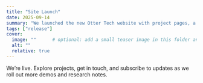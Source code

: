 ```yaml
---
title: "Site Launch"
date: 2025-09-14
summary: "We launched the new Otter Tech website with project pages, a contact hub, and lightweight RSS."
tags: ["release"]
cover:
  image: ""      # optional: add a small teaser image in this folder and set its name here
  alt: ""
  relative: true
---
```


We’re live. Explore projects, get in touch, and subscribe to updates as we roll out more demos and research notes.
